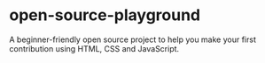 # open-source-playground
A beginner-friendly open source project to help you make your first contribution using HTML, CSS and JavaScript.
